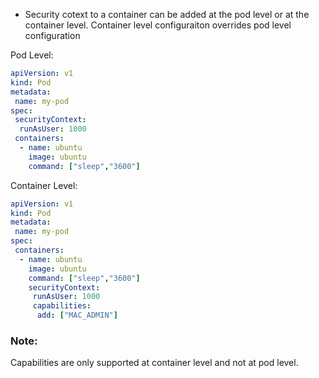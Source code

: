 * Security cotext to a container can be added at the pod level or at the container level. Container level configuraiton overrides pod level configuration

Pod Level:
```yaml
apiVersion: v1
kind: Pod
metadata:
 name: my-pod
spec:
 securityContext:
  runAsUser: 1000
 containers:
  - name: ubuntu
    image: ubuntu
    command: ["sleep","3600"]
```
Container Level:
```yaml
apiVersion: v1
kind: Pod
metadata:
 name: my-pod
spec:
 containers:
  - name: ubuntu
    image: ubuntu
    command: ["sleep","3600"]
    securityContext:
     runAsUser: 1000
     capabilities:
      add: ["MAC_ADMIN"]
```

### Note: 
Capabilities are only supported at container level and not at pod level.
